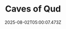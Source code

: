 ---
title: "Caves of Qud"
id: 333640
date: 2025-08-02T05:00:07.473Z
link: games/steam/recent/caves-of-qud
image: http://media.steampowered.com/steamcommunity/public/images/apps/333640/d301aa7d579383e6eeedf4a9cd26d703e6e5d5e0.jpg
playtime_2weeks: 93
playtime_forever: 2127
playtime_windows_forever: 0
playtime_mac_forever: 0
playtime_linux_forever: 2127
playtime_deck_forever: 2127
---